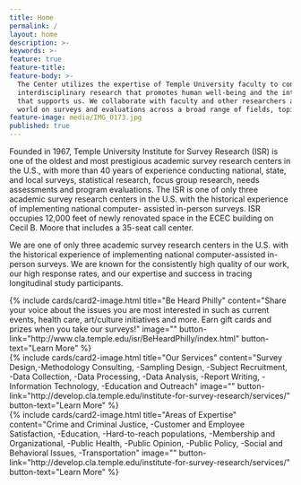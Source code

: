```yaml
---
title: Home
permalink: /
layout: home
description: >- 
keywords: >-
feature: true
feature-title: 
feature-body: >-
  The Center utilizes the expertise of Temple University faculty to conduct solutions-oriented
  interdisciplinary research that promotes human well-being and the integrity of the environment 
  that supports us. We collaborate with faculty and other researchers around the country and the 
  world on surveys and evaluations across a broad range of fields, topics and populations.
feature-image: media/IMG_0173.jpg
published: true
---
```

Founded in 1967, Temple University Institute for Survey Research (ISR) is one of the oldest and most prestigious academic survey research centers in the U.S., with more than 40 years of experience conducting national, state, and local surveys, statistical research, focus group research, needs assessments and program evaluations. The ISR is one of only three academic survey research centers in the U.S. with the historical experience of implementing national computer- assisted in-person surveys. ISR occupies 12,000 feet of newly renovated space in the ECEC building on Cecil B. Moore that includes a 35-seat call center. 

We are one of only three academic survey research centers in the U.S. with the historical experience of implementing national computer-assisted in-person surveys. We are known for the consistently high quality of our work, our high response rates, and our expertise and success in tracing longitudinal study participants.

<div class="row row-wide">
  <div class="col m12 l4">{% include cards/card2-image.html 
    title="Be Heard Philly" 
    content="Share your voice about the issues you are most interested in such as current events, health care, art/culture initiatives and more. Earn gift cards and prizes when you take our surveys!" 
    image="" 
    button-link="http://www.cla.temple.edu/isr/BeHeardPhilly/index.html" 
    button-text="Learn More" %}
  </div>
  <div class="row row-wide">
    <div class="col m12 l4">{% include cards/card2-image.html 
      title="Our Services" 
      content="Survey Design,-Methodology Consulting, -Sampling Design, -Subject Recruitment, -Data Collection, -Data Processing, -Data Analysis, -Report Writing, -Information Technology, -Education and Outreach" 
      image="" 
      button-link="http://develop.cla.temple.edu/institute-for-survey-research/services/" 
      button-text="Learn More" %}
    </div>
    <div class="row row-wide">
      <div class="col m12 l4">{% include cards/card2-image.html 
        title="Areas of Expertise" 
        content="Crime and Criminal Justice, -Customer and Employee Satisfaction, -Education, -Hard-to-reach populations, -Membership and Organizational, -Public Health, -Public Opinion, -Public Policy, -Social and Behavioral Issues, -Transportation" 
        image="" 
        button-link="http://develop.cla.temple.edu/institute-for-survey-research/services/" 
        button-text="Learn More" %}
      </div>
</div>
